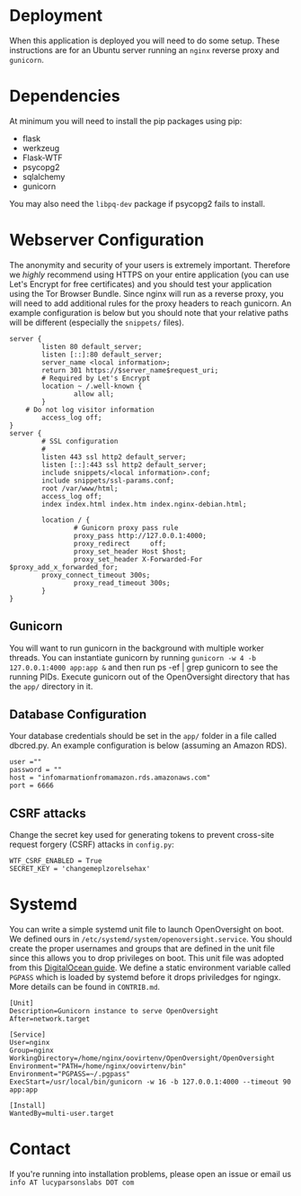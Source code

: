 # Deployment

When this application is deployed you will need to do some setup. These instructions are for an Ubuntu server running an `nginx` reverse proxy  and `gunicorn`. 

# Dependencies

At minimum you will need to install the pip packages using pip:
 * flask
 * werkzeug
 * Flask-WTF
 * psycopg2
 * sqlalchemy
 * gunicorn

You may also need the `libpq-dev` package if psycopg2 fails to install.

# Webserver Configuration

The anonymity and security of your users is extremely important. Therefore we *highly* recommend using HTTPS on your entire application (you can use Let's Encrypt for free certificates) and you should test your application using the Tor Browser Bundle. Since nginx will run as a reverse proxy, you will need to add additional rules for the proxy headers to reach gunicorn. An example configuration is below but you should note that your relative paths will be different (especially the `snippets/` files).
```
server {
        listen 80 default_server;
        listen [::]:80 default_server;
        server_name <local information>;
        return 301 https://$server_name$request_uri;
        # Required by Let's Encrypt
        location ~ /.well-known {
                allow all;
        }
	# Do not log visitor information
        access_log off;
}
server {
        # SSL configuration
        #
        listen 443 ssl http2 default_server;
        listen [::]:443 ssl http2 default_server;
        include snippets/<local information>.conf;
        include snippets/ssl-params.conf;
        root /var/www/html;
        access_log off;
        index index.html index.htm index.nginx-debian.html;

        location / {
                # Gunicorn proxy pass rule
                proxy_pass http://127.0.0.1:4000;
                proxy_redirect     off;
                proxy_set_header Host $host;
                proxy_set_header X-Forwarded-For $proxy_add_x_forwarded_for;
		proxy_connect_timeout 300s;
                proxy_read_timeout 300s;
        }
}
```
##  Gunicorn

You will want to run gunicorn in the background with multiple worker threads. You can instantiate gunicorn by running `gunicorn -w 4 -b 127.0.0.1:4000 app:app &` and then run ps -ef | grep gunicorn to see the running PIDs. Execute gunicorn out of the OpenOversight directory that has the `app/` directory in it.

##  Database Configuration

Your database credentials should be set in the `app/` folder in a file called dbcred.py. An example configuration is below (assuming an Amazon RDS).
```
user =""
password = ""
host = "infomarmationfromamazon.rds.amazonaws.com"
port = 6666
```

## CSRF attacks

Change the secret key used for generating tokens to prevent cross-site request forgery (CSRF) attacks in `config.py`:

```
WTF_CSRF_ENABLED = True
SECRET_KEY = 'changemeplzorelsehax'
```

# Systemd

You can write a simple systemd unit file to launch OpenOversight on boot. We defined ours in `/etc/systemd/system/openoversight.service`. You should create the proper usernames and groups that are defined in the unit file since this allows you to drop privileges on boot. This unit file was adopted from this [DigitalOcean guide](https://www.digitalocean.com/community/tutorials/how-to-serve-flask-applications-with-gunicorn-and-nginx-on-centos-7). We define a static environment variable called `PGPASS` which is loaded by systemd before it drops priviledges for ngingx. More details can be found in `CONTRIB.md`.

```
[Unit]
Description=Gunicorn instance to serve OpenOversight
After=network.target

[Service]
User=nginx
Group=nginx
WorkingDirectory=/home/nginx/oovirtenv/OpenOversight/OpenOversight
Environment="PATH=/home/nginx/oovirtenv/bin"
Environment="PGPASS=~/.pgpass"
ExecStart=/usr/local/bin/gunicorn -w 16 -b 127.0.0.1:4000 --timeout 90 app:app 

[Install]
WantedBy=multi-user.target
```

# Contact

If you're running into installation problems, please open an issue or email us `info AT lucyparsonslabs DOT com`
